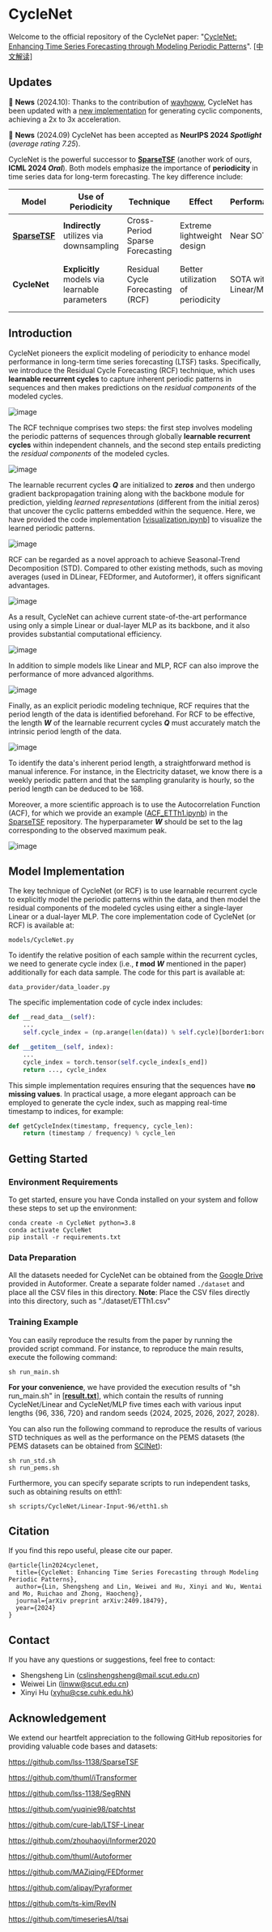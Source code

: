 # CycleNet

Welcome to the official repository of the CycleNet paper: "[CycleNet: Enhancing Time Series Forecasting through Modeling Periodic Patterns](https://arxiv.org/pdf/2409.18479)". [[中文解读]](https://zhuanlan.zhihu.com/p/984766136)

## Updates
🚩 **News** (2024.10): Thanks to the contribution of [wayhoww](https://github.com/wayhoww), CycleNet has been updated with a [new implementation](https://github.com/ACAT-SCUT/CycleNet/blob/f1deb5e1329970bf0c97b8fa593bb02c6d894587/models/CycleNet.py#L17) for generating cyclic components, achieving a 2x to 3x acceleration.

🚩 **News** (2024.09) CycleNet has been accepted as **NeurIPS 2024 _Spotlight_** (_average rating 7.25_).

CycleNet is the powerful successor to **[SparseTSF](https://github.com/lss-1138/SparseTSF)** (another work of ours, **ICML 2024 _Oral_**). Both models emphasize the importance of **periodicity** in time series data for long-term forecasting. The key difference include:

| **Model**      | **Use of Periodicity**                         | **Technique**                        | **Effect**                        | **Performance**                 | **Efficiency**                     | **Other Strengths**                               |
|----------------|------------------------------------------------|--------------------------------------|-----------------------------------|---------------------------------|------------------------------------|--------------------------------------------------|
| **[SparseTSF](https://github.com/lss-1138/SparseTSF)** | **Indirectly** utilizes via downsampling       | Cross-Period Sparse Forecasting      | Extreme lightweight design        | Near SOTA                       | Ultra-lightweight, < 1k parameters | Strong generalization                              |
| **CycleNet**   | **Explicitly** models via learnable parameters | Residual Cycle Forecasting (RCF)     | Better utilization of periodicity | SOTA with Linear/MLP | Lightweight, 100k ~ 1M parameters  | High interpretability, novel periodicity analysis |

## Introduction

CycleNet pioneers the explicit modeling of periodicity to enhance model performance in long-term time series forecasting (LTSF) tasks. Specifically, we introduce the Residual Cycle Forecasting (RCF) technique, which uses **learnable recurrent cycles** to capture inherent periodic patterns in sequences and then makes predictions on the *residual components* of the modeled cycles. 

![image](Figures/Figure2.png)

The RCF technique comprises two steps: the first step involves modeling the periodic patterns of sequences through globally **learnable recurrent cycles** within independent channels, and the second step entails predicting the *residual components* of the modeled cycles.

![image](Figures/Figure3.png)

The learnable recurrent cycles _**Q**_ are initialized to ***zeros*** and then undergo gradient backpropagation training along with the backbone module for prediction, yielding *learned representations* (different from the initial zeros) that uncover the cyclic patterns embedded within the sequence. Here, we have provided the code implementation [[visualization.ipynb](https://github.com/ACAT-SCUT/CycleNet/blob/main/visualization.ipynb)] to visualize the learned periodic patterns.

![image](Figures/Figure4.png)

RCF can be regarded as a novel approach to achieve Seasonal-Trend Decomposition (STD). Compared to other existing methods, such as moving averages (used in DLinear, FEDformer, and Autoformer), it offers significant advantages.

![image](Figures/Table5.png)

As a result, CycleNet can achieve current state-of-the-art performance using only a simple Linear or dual-layer MLP as its backbone, and it also provides substantial computational efficiency.

![image](Figures/Table2.png)

In addition to simple models like Linear and MLP, RCF can also improve the performance of more advanced algorithms.

![image](Figures/Table4.png)

Finally, as an explicit periodic modeling technique, RCF requires that the period length of the data is identified beforehand. 
For RCF to be effective, the length ***W*** of the learnable recurrent cycles _**Q**_ must accurately match the intrinsic period length of the data.

![image](Figures/Table6.png)

To identify the data's inherent period length, a straightforward method is manual inference. For instance, in the Electricity dataset, we know there is a weekly periodic pattern and that the sampling granularity is hourly, so the period length can be deduced to be 168.

Moreover, a more scientific approach is to use the Autocorrelation Function (ACF), for which we provide an example ([ACF_ETTh1.ipynb](https://github.com/lss-1138/SparseTSF/blob/main/ACF_ETTh1.ipynb)) in the [SparseTSF](https://github.com/lss-1138/SparseTSF) repository. The hyperparameter ***W*** should be set to the lag corresponding to the observed maximum peak.

![image](Figures/Figure6.png)

## Model Implementation

The key technique of CycleNet (or RCF) is to use learnable recurrent cycle to explicitly model the periodic patterns within the data, and then model the residual components of the modeled cycles using either a single-layer Linear or a dual-layer MLP. The core implementation code of CycleNet (or RCF) is available at:

```
models/CycleNet.py
```

To identify the relative position of each sample within the recurrent cycles, we need to generate cycle index (i.e., **_t_ mod _W_** mentioned in the paper) additionally for each data sample. The code for this part is available at:

```
data_provider/data_loader.py
```
The specific implementation code of cycle index includes:
```python
def __read_data__(self):
    ...
    self.cycle_index = (np.arange(len(data)) % self.cycle)[border1:border2]

def __getitem__(self, index):
    ...
    cycle_index = torch.tensor(self.cycle_index[s_end])
    return ..., cycle_index
```

This simple implementation requires ensuring that the sequences have **no missing values**. In practical usage, a more elegant approach can be employed to generate the cycle index, such as mapping real-time timestamp to indices, for example:
```python
def getCycleIndex(timestamp, frequency, cycle_len):
    return (timestamp / frequency) % cycle_len
```



## Getting Started

### Environment Requirements

To get started, ensure you have Conda installed on your system and follow these steps to set up the environment:

```
conda create -n CycleNet python=3.8
conda activate CycleNet
pip install -r requirements.txt
```

### Data Preparation

All the datasets needed for CycleNet can be obtained from the [Google Drive](https://drive.google.com/drive/folders/1ZOYpTUa82_jCcxIdTmyr0LXQfvaM9vIy) provided in Autoformer. 
Create a separate folder named ```./dataset``` and place all the CSV files in this directory. 
**Note**: Place the CSV files directly into this directory, such as "./dataset/ETTh1.csv"

### Training Example

You can easily reproduce the results from the paper by running the provided script command. For instance, to reproduce the main results, execute the following command:

```
sh run_main.sh
```

**For your convenience**, we have provided the execution results of "sh run_main.sh" in [**[result.txt](https://github.com/ACAT-SCUT/CycleNet/blob/main/result.txt)**], which contain the results of running CycleNet/Linear and CycleNet/MLP five times each with various input lengths {96, 336, 720} and random seeds {2024, 2025, 2026, 2027, 2028}.

You can also run the following command to reproduce the results of various STD techniques as well as the performance on the PEMS datasets (the PEMS datasets can be obtained from [SCINet](https://github.com/cure-lab/SCINet)):

```
sh run_std.sh
sh run_pems.sh
```

Furthermore, you can specify separate scripts to run independent tasks, such as obtaining results on etth1:

```
sh scripts/CycleNet/Linear-Input-96/etth1.sh
```





## Citation
If you find this repo useful, please cite our paper.
```
@article{lin2024cyclenet,
  title={CycleNet: Enhancing Time Series Forecasting through Modeling Periodic Patterns},
  author={Lin, Shengsheng and Lin, Weiwei and Hu, Xinyi and Wu, Wentai and Mo, Ruichao and Zhong, Haocheng},
  journal={arXiv preprint arXiv:2409.18479},
  year={2024}
}
```





## Contact
If you have any questions or suggestions, feel free to contact:
- Shengsheng Lin ([cslinshengsheng@mail.scut.edu.cn]())
- Weiwei Lin ([linww@scut.edu.cn]())
- Xinyi Hu (xyhu@cse.cuhk.edu.hk)

## Acknowledgement

We extend our heartfelt appreciation to the following GitHub repositories for providing valuable code bases and datasets:

https://github.com/lss-1138/SparseTSF

https://github.com/thuml/iTransformer

https://github.com/lss-1138/SegRNN

https://github.com/yuqinie98/patchtst

https://github.com/cure-lab/LTSF-Linear

https://github.com/zhouhaoyi/Informer2020

https://github.com/thuml/Autoformer

https://github.com/MAZiqing/FEDformer

https://github.com/alipay/Pyraformer

https://github.com/ts-kim/RevIN

https://github.com/timeseriesAI/tsai

